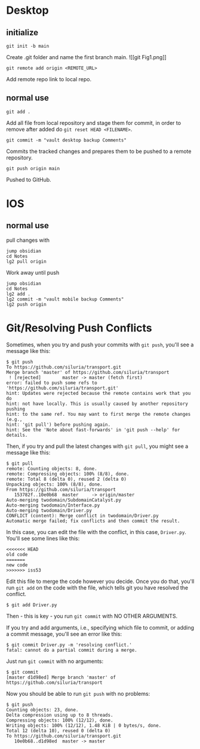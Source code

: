 # Desktop
## initialize
```shell
git init -b main
```
Create .git folder and name the first branch main.
![[git Fig1.png]]
```shell
git remote add origin <REMOTE_URL>
```
Add remote repo link to local repo.
## normal use
```shell
git add .
```
Add all file from local repository and stage them for commit, in order to remove after added do ```git reset HEAD <FILENAME>```.
```shell
git commit -m "vault desktop backup Comments"
```
Commits the tracked changes and prepares them to be pushed to a remote repository.
```shell
git push origin main
```
Pushed to GitHub.

# IOS
## normal use
pull changes with
```shell
jump obsidian
cd Notes
lg2 pull origin
```
Work away until push
```shell
jump obsidian
cd Notes
lg2 add .
lg2 commit -m "vault mobile backup Comments"
lg2 push origin
```

# Git/Resolving Push Conflicts
Sometimes, when you try and push your commits with `git push`, you'll see a message like this:
```
$ git push
To https://github.com/siluria/transport.git
Merge branch 'master' of https://github.com/siluria/transport
 ! [rejected]        master -> master (fetch first)
error: failed to push some refs to 'https://github.com/siluria/transport.git'
hint: Updates were rejected because the remote contains work that you do
hint: not have locally. This is usually caused by another repository pushing
hint: to the same ref. You may want to first merge the remote changes (e.g.,
hint: 'git pull') before pushing again.
hint: See the 'Note about fast-forwards' in 'git push --help' for details.
```

Then, if you try and pull the latest changes with `git pull`, you might see a message like this:
```
$ git pull
remote: Counting objects: 8, done.
remote: Compressing objects: 100% (8/8), done.
remote: Total 8 (delta 0), reused 2 (delta 0)
Unpacking objects: 100% (8/8), done.
From https://github.com/siluria/transport
   153782f..10e0b68  master     -> origin/master
Auto-merging twodomain/SubdomainCatalyst.py
Auto-merging twodomain/Interface.py
Auto-merging twodomain/Driver.py
CONFLICT (content): Merge conflict in twodomain/Driver.py
Automatic merge failed; fix conflicts and then commit the result.
```

In this case, you can edit the file with the conflict, in this case, `Driver.py`. You'll see some lines like this:
```
<<<<<<< HEAD
old code
=======
new code
>>>>>>> iss53
```

Edit this file to merge the code however you decide. Once you do that, you'll run `git add` on the code with the file, which tells git you have resolved the conflict.
```
$ git add Driver.py
```

Then - this is key - you run `git commit` with NO OTHER ARGUMENTS.

If you try and add arguments, i.e., specifying which file to commit, or adding a commit message, you'll see an error like this:
```
$ git commit Driver.py -m 'resolving conflict.'
fatal: cannot do a partial commit during a merge.
```

Just run `git commit` with no arguments:
```
$ git commit
[master d1d98ed] Merge branch 'master' of https://github.com/siluria/transport
```

Now you should be able to run `git push` with no problems:
```
$ git push
Counting objects: 23, done.
Delta compression using up to 8 threads.
Compressing objects: 100% (12/12), done.
Writing objects: 100% (12/12), 1.48 KiB | 0 bytes/s, done.
Total 12 (delta 10), reused 0 (delta 0)
To https://github.com/siluria/transport.git
   10e0b68..d1d98ed  master -> master
```
